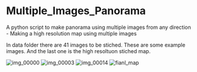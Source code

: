 # Multiple_Images_Panorama
A python script to make panorama using multiple images from any direction - Making a high resolution map using multiple images

In data folder there are 41 images to be stiched. These are some example images. And the last one is the high resoltuon stiched map.


![img_00000](https://user-images.githubusercontent.com/30355940/52907399-f57cec00-322e-11e9-9ba8-91915598a2b4.jpg)
![img_00003](https://user-images.githubusercontent.com/30355940/52907400-f57cec00-322e-11e9-838e-baa8c1c74436.jpg)
![img_00014](https://user-images.githubusercontent.com/30355940/52907401-f57cec00-322e-11e9-8a79-5c77d89eca07.jpg)
![fianl_map](https://user-images.githubusercontent.com/30355940/52907403-fc0b6380-322e-11e9-920d-e8f52da01f89.png)
